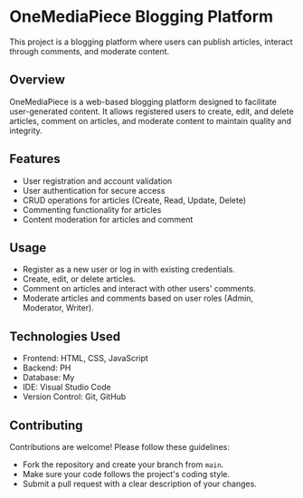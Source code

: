 # OneMediaPiece Blogging Platform

This project is a blogging platform where users can publish articles, interact through comments, and moderate content.

## Overview

OneMediaPiece is a web-based blogging platform designed to facilitate user-generated content. It allows registered users to create, edit, and delete articles, comment on articles, and moderate content to maintain quality and integrity.

## Features

* User registration and account validation
* User authentication for secure access
* CRUD operations for articles (Create, Read, Update, Delete)
* Commenting functionality for articles
* Content moderation for articles and comment

## Usage

* Register as a new user or log in with existing credentials.
* Create, edit, or delete articles.
* Comment on articles and interact with other users' comments.
* Moderate articles and comments based on user roles (Admin, Moderator, Writer).

## Technologies Used

* Frontend: HTML, CSS, JavaScript
* Backend: PH
* Database: My
* IDE: Visual Studio Code
* Version Control: Git, GitHub

## Contributing

Contributions are welcome! Please follow these guidelines:

* Fork the repository and create your branch from `main`.
* Make sure your code follows the project's coding style.
* Submit a pull request with a clear description of your changes.
